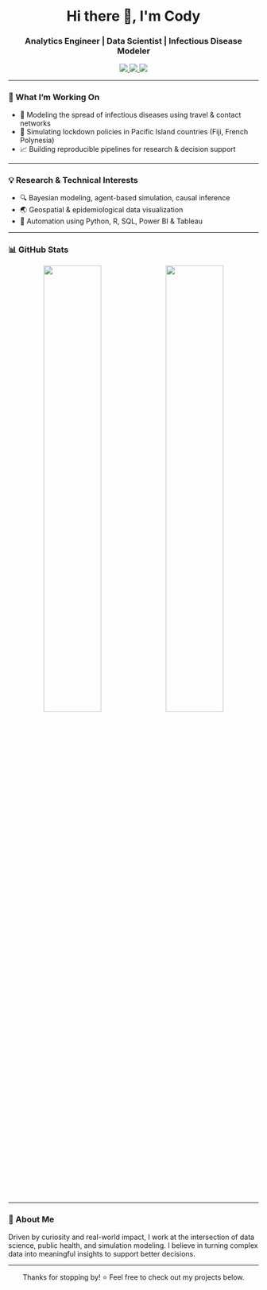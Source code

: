 <h1 align="center">Hi there 👋, I'm Cody</h1>
<h3 align="center">Analytics Engineer | Data Scientist | Infectious Disease Modeler</h3>

<p align="center">
  <a href="mailto:cody.houx@gmail.com">
    <img src="https://img.shields.io/badge/Email-cody.houx@gmail.com-blue?style=flat&logo=gmail" />
  </a>
  <a href="https://linkedin.com/in/codyhou">
    <img src="https://img.shields.io/badge/LinkedIn-codyhou-blue?style=flat&logo=linkedin" />
  </a>
  <a href="#">
    <img src="https://img.shields.io/badge/Portfolio-CV-blue?style=flat&logo=githubpages" />
  </a>
</p>

---

### 🔬 What I’m Working On
- 🦠 Modeling the spread of infectious diseases using travel & contact networks  
- 🛬 Simulating lockdown policies in Pacific Island countries (Fiji, French Polynesia)  
- 📈 Building reproducible pipelines for research & decision support  

---

### 💡 Research & Technical Interests
- 🔍 Bayesian modeling, agent-based simulation, causal inference  
- 🌏 Geospatial & epidemiological data visualization  
- 🧪 Automation using Python, R, SQL, Power BI & Tableau  

---

### 📊 GitHub Stats

<p align="center">
  <img src="https://github-readme-stats.vercel.app/api?username=DataCody&show_icons=true&theme=github_dark&hide=issues&count_private=true" width="48%" />
  <img src="https://github-readme-stats.vercel.app/api/top-langs/?username=DataCody&layout=compact&theme=github_dark" width="48%" />
</p>

---

### 🚀 About Me

Driven by curiosity and real-world impact, I work at the intersection of data science, public health, and simulation modeling. I believe in turning complex data into meaningful insights to support better decisions.

---

<p align="center">Thanks for stopping by! ⭐ Feel free to check out my projects below.</p>
